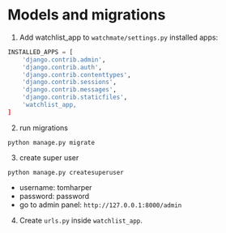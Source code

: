 # Models and migrations

1. Add watchlist_app to `watchmate/settings.py` installed apps:
```python
INSTALLED_APPS = [
    'django.contrib.admin',
    'django.contrib.auth',
    'django.contrib.contenttypes',
    'django.contrib.sessions',
    'django.contrib.messages',
    'django.contrib.staticfiles',
    'watchlist_app,
]
```
2. run migrations
```
python manage.py migrate
```
3. create super user
```
python manage.py createsuperuser
```
- username: tomharper
- password: password
- go to admin panel: `http://127.0.0.1:8000/admin`
4. Create `urls.py` inside `watchlist_app`.
